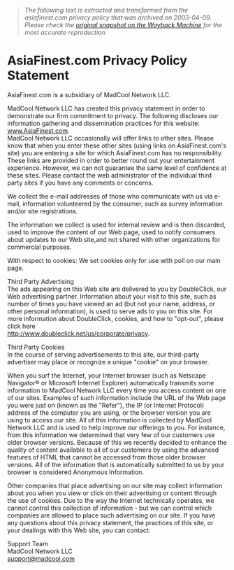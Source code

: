 > *The following text is extracted and transformed from the asiafinest.com privacy policy that was archived on 2003-04-09. Please check the [original snapshot on the Wayback Machine](https://web.archive.org/web/20030409093241id_/http%3A//www.asiafinest.com/privacy.htm) for the most accurate reproduction.*

# AsiaFinest.com Privacy Policy Statement

AsiaFinest.com is a subsidiary of MadCool Network LLC.

MadCool Network LLC has created this privacy statement in order to demonstrate our firm commitment to privacy. The following discloses our information gathering and dissemination practices for this website: www.AsiaFinest.com.   
MadCool Network LLC occasionally will offer links to other sites. Please know that when you enter these other sites (using links on AsiaFinest.com's site) you are entering a site for which AsiaFinest.com has no responsibility. These links are provided in order to better round out your entertainment experience. However, we can not guarantee the same level of confidence at these sites. Please contact the web administrator of the individual third party sites if you have any comments or concerns.

We collect the e-mail addresses of those who communicate with us via e-mail, information volunteered by the consumer, such as survey information and/or site registrations.

The information we collect is used for internal review and is then discarded, used to improve the content of our Web page, used to notify consumers about updates to our Web site,and not shared with other organizations for commercial purposes.

With respect to cookies: We set cookies only for use with poll on our main page.

Third Party Advertising  
The ads appearing on this Web site are delivered to you by DoubleClick, our Web advertising partner. Information about your visit to this site, such as number of times you have viewed an ad (but not your name, address, or other personal information), is used to serve ads to you on this site. For more information about DoubleClick, cookies, and how to "opt-out", please click here  
<http://www.doubleclick.net/us/corporate/privacy>.

Third Party Cookies  
In the course of serving advertisements to this site, our third-party advertiser may place or recognize a unique "cookie" on your browser.

When you surf the Internet, your Internet browser (such as Netscape Navigator® or Microsoft Internet Explorer) automatically transmits some information to MadCool Network LLC every time you access content on one of our sites. Examples of such information include the URL of the Web page you were just on (known as the "Refer"), the IP (or Internet Protocol) address of the computer you are using, or the browser version you are using to access our site. All of this information is collected by MadCool Network LLC and is used to help improve our offerings to you. For instance, from this information we determined that very few of our customers use older browser versions. Because of this we recently decided to enhance the quality of content available to all of our customers by using the advanced features of HTML that cannot be accessed from those older browser versions. All of the information that is automatically submitted to us by your browser is considered Anonymous Information.

Other companies that place advertising on our site may collect information about you when you view or click on their advertising or content through the use of cookies. Due to the way the Internet technically operates, we cannot control this collection of information - but we can control which companies are allowed to place such advertising on our site. If you have any questions about this privacy statement, the practices of this site, or your dealings with this Web site, you can contact:

Support Team  
MadCool Network LLC  
support@madcool.com 
